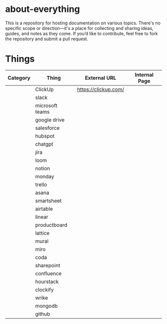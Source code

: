 # about-everything

This is a repository for hosting documentation on various topics. There's no specific scope or direction—it's a place for collecting and sharing ideas, guides, and notes as they come. If you’d like to contribute, feel free to fork the repository and submit a pull request.

# Things

| Category | Thing           | External URL         | Internal Page |
| -------- | --------------- | -------------------- | ------------- |
|          | ClickUp         | https://clickup.com/ |               |
|          | slack           |                      |               |
|          | microsoft teams |                      |               |
|          | google drive    |                      |               |
|          | salesforce      |                      |               |
|          | hubspot         |                      |               |
|          | chatgpt         |                      |               |
|          | jira            |                      |               |
|          | loom            |                      |               |
|          | notion          |                      |               |
|          | monday          |                      |               |
|          | trello          |                      |               |
|          | asana           |                      |               |
|          | smartsheet      |                      |               |
|          | airtable        |                      |               |
|          | linear          |                      |               |
|          | productboard    |                      |               |
|          | lattice         |                      |               |
|          | mural           |                      |               |
|          | miro            |                      |               |
|          | coda            |                      |               |
|          | sharepoint      |                      |               |
|          | confluence      |                      |               |
|          | hourstack       |                      |               |
|          | clockify        |                      |               |
|          | wrike           |                      |               |
|          | mongodb         |                      |               |
|          | github          |                      |               |

